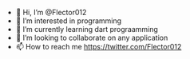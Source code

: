 - 👋 Hi, I’m @Flector012
- 👀 I’m interested in programming
- 🌱 I’m currently learning dart prograamming
- 💞️ I’m looking to collaborate on any application 
- 📫 How to reach me https://twitter.com/Flector012

<!---
Flector012/Flector012 is a ✨ special ✨ repository because its `README.md` (this file) appears on your GitHub profile.
You can click the Preview link to take a look at your changes.
--->

